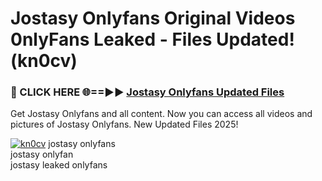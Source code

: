 # Jostasy Onlyfans Original Videos 0nlyFans Leaked - Files Updated! (kn0cv)

<h3>🔴 CLICK HERE 🌐==►► <a href="https://tinyurl.com/ms9xzufz" rel="nofollow">Jostasy Onlyfans Updated Files</a></h3>

Get Jostasy Onlyfans and all content. Now you can access all videos and pictures of Jostasy Onlyfans. New Updated Files 2025!

[![kn0cv](https://i.imgur.com/ppqm5kG.gif)](https://tinyurl.com/ms9xzufz)
jostasy onlyfans<br>
jostasy onlyfan<br>
jostasy leaked onlyfans